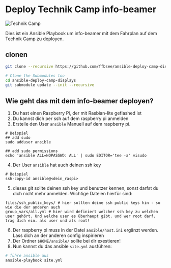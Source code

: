  Deploy Technik Camp info-beamer
================================
![Technik Camp](https://github.com/ffbsee/ffbsee-grafik/blob/master/events/technikcamp2019-sticker.svg "Technik Camp 2019")

Dies ist ein Ansible Playbook um info-beamer mit dem Fahrplan auf dem Technik Camp zu deployen.

 clonen
-----------
```bash
git clone --recursive https://github.com/ffbsee/ansible-deploy-camp-displays.git

# Clone the Submodules too
cd ansible-deploy-camp-displays
git submodule update --init --recursive
```

 Wie geht das mit dem info-beamer deployen?
-----------------------------------------------
1. Du hast einen Raspberry Pi, der mit Rasbian-lite geflashed ist
2. Du kannst dich per ssh auf dem raspberry pi anmelden
3. Erstelle den User ``ansible`` Manuell auf dem raspberry pi.
```
# Beispiel
## add sudo
sudo adduser ansible

## add sudo permissions
echo 'ansible ALL=NOPASSWD: ALL' | sudo EDITOR='tee -a' visudo
```
4. Der User ``ansible`` hat auch deinen ssh key
```
# Beispiel
ssh-copy-id ansible@<dein_raspi>
```
5. dieses git sollte deinen ssh key und benutzer kennen, sonst darfst du dich nicht mehr anmelden.
   Wichtige Dateien hierfür sind:
```text
files/ssh_public_keys/ # hier sollten deine ssh public keys hin - so wie die der anderen auch
group_vars/all.yml # hier wird definiert welcher ssh key zu welchen user gehört. Und welche user es überhaupt gibt. und wer root darf. trag dich ein. als user und als root!
```
6. Der raspberry pi muss in der Datei ``ansible/host.ini`` ergänzt werden. Lass dich an der anderen config inspirieren
7. Der Ordner ``$HOME/ansible/`` sollte bei dir exestieren!
8. Nun kannst du das ansible ``site.yml`` ausführen:
```bash
# führe ansible aus
ansible-playbook site.yml
```


